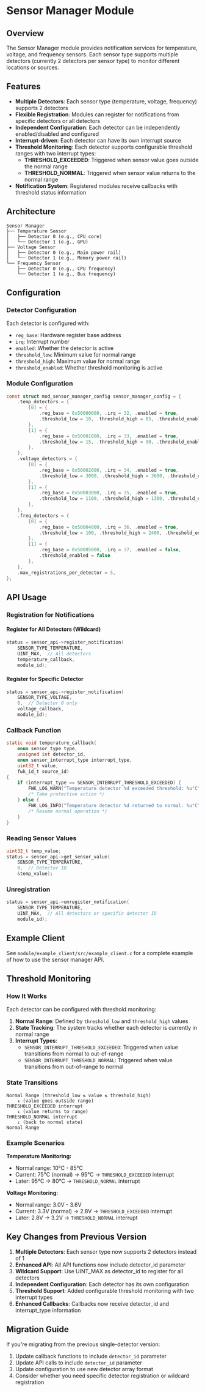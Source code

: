 # Sensor Manager Module

## Overview

The Sensor Manager module provides notification services for temperature, voltage, and frequency sensors. Each sensor type supports multiple detectors (currently 2 detectors per sensor type) to monitor different locations or sources.

## Features

- **Multiple Detectors**: Each sensor type (temperature, voltage, frequency) supports 2 detectors
- **Flexible Registration**: Modules can register for notifications from specific detectors or all detectors
- **Independent Configuration**: Each detector can be independently enabled/disabled and configured
- **Interrupt-driven**: Each detector can have its own interrupt source
- **Threshold Monitoring**: Each detector supports configurable threshold ranges with two interrupt types:
  - **THRESHOLD_EXCEEDED**: Triggered when sensor value goes outside the normal range
  - **THRESHOLD_NORMAL**: Triggered when sensor value returns to the normal range
- **Notification System**: Registered modules receive callbacks with threshold status information

## Architecture

```
Sensor Manager
├── Temperature Sensor
│   ├── Detector 0 (e.g., CPU core)
│   └── Detector 1 (e.g., GPU)
├── Voltage Sensor
│   ├── Detector 0 (e.g., Main power rail)
│   └── Detector 1 (e.g., Memory power rail)
└── Frequency Sensor
    ├── Detector 0 (e.g., CPU frequency)
    └── Detector 1 (e.g., Bus frequency)
```

## Configuration

### Detector Configuration

Each detector is configured with:
- `reg_base`: Hardware register base address
- `irq`: Interrupt number
- `enabled`: Whether the detector is active
- `threshold_low`: Minimum value for normal range
- `threshold_high`: Maximum value for normal range
- `threshold_enabled`: Whether threshold monitoring is active

### Module Configuration

```c
const struct mod_sensor_manager_config sensor_manager_config = {
    .temp_detectors = {
        [0] = {
            .reg_base = 0x50000000, .irq = 32, .enabled = true,
            .threshold_low = 10, .threshold_high = 85, .threshold_enabled = true
        },
        [1] = {
            .reg_base = 0x50001000, .irq = 33, .enabled = true,
            .threshold_low = 15, .threshold_high = 90, .threshold_enabled = true
        },
    },
    .voltage_detectors = {
        [0] = {
            .reg_base = 0x50002000, .irq = 34, .enabled = true,
            .threshold_low = 3000, .threshold_high = 3600, .threshold_enabled = true
        },
        [1] = {
            .reg_base = 0x50003000, .irq = 35, .enabled = true,
            .threshold_low = 1100, .threshold_high = 1300, .threshold_enabled = true
        },
    },
    .freq_detectors = {
        [0] = {
            .reg_base = 0x50004000, .irq = 36, .enabled = true,
            .threshold_low = 100, .threshold_high = 2400, .threshold_enabled = true
        },
        [1] = {
            .reg_base = 0x50005000, .irq = 37, .enabled = false,
            .threshold_enabled = false
        },
    },
    .max_registrations_per_detector = 5,
};
```

## API Usage

### Registration for Notifications

#### Register for All Detectors (Wildcard)
```c
status = sensor_api->register_notification(
    SENSOR_TYPE_TEMPERATURE,
    UINT_MAX,  // All detectors
    temperature_callback,
    module_id);
```

#### Register for Specific Detector
```c
status = sensor_api->register_notification(
    SENSOR_TYPE_VOLTAGE,
    0,  // Detector 0 only
    voltage_callback,
    module_id);
```

### Callback Function

```c
static void temperature_callback(
    enum sensor_type type,
    unsigned int detector_id,
    enum sensor_interrupt_type interrupt_type,
    uint32_t value,
    fwk_id_t source_id)
{
    if (interrupt_type == SENSOR_INTERRUPT_THRESHOLD_EXCEEDED) {
        FWK_LOG_WARN("Temperature detector %d exceeded threshold: %u°C", detector_id, value);
        /* Take protective action */
    } else {
        FWK_LOG_INFO("Temperature detector %d returned to normal: %u°C", detector_id, value);
        /* Resume normal operation */
    }
}
```

### Reading Sensor Values

```c
uint32_t temp_value;
status = sensor_api->get_sensor_value(
    SENSOR_TYPE_TEMPERATURE,
    0,  // Detector ID
    &temp_value);
```

### Unregistration

```c
status = sensor_api->unregister_notification(
    SENSOR_TYPE_TEMPERATURE,
    UINT_MAX,  // All detectors or specific detector ID
    module_id);
```

## Example Client

See `module/example_client/src/example_client.c` for a complete example of how to use the sensor manager API.

## Threshold Monitoring

### How It Works

Each detector can be configured with threshold monitoring:

1. **Normal Range**: Defined by `threshold_low` and `threshold_high` values
2. **State Tracking**: The system tracks whether each detector is currently in normal range
3. **Interrupt Types**:
   - `SENSOR_INTERRUPT_THRESHOLD_EXCEEDED`: Triggered when value transitions from normal to out-of-range
   - `SENSOR_INTERRUPT_THRESHOLD_NORMAL`: Triggered when value transitions from out-of-range to normal

### State Transitions

```
Normal Range (threshold_low ≤ value ≤ threshold_high)
    ↓ (value goes outside range)
THRESHOLD_EXCEEDED interrupt
    ↓ (value returns to range)
THRESHOLD_NORMAL interrupt
    ↓ (back to normal state)
Normal Range
```

### Example Scenarios

**Temperature Monitoring:**
- Normal range: 10°C - 85°C
- Current: 75°C (normal) → 95°C → `THRESHOLD_EXCEEDED` interrupt
- Later: 95°C → 80°C → `THRESHOLD_NORMAL` interrupt

**Voltage Monitoring:**
- Normal range: 3.0V - 3.6V
- Current: 3.3V (normal) → 2.8V → `THRESHOLD_EXCEEDED` interrupt
- Later: 2.8V → 3.2V → `THRESHOLD_NORMAL` interrupt

## Key Changes from Previous Version

1. **Multiple Detectors**: Each sensor type now supports 2 detectors instead of 1
2. **Enhanced API**: All API functions now include detector_id parameter
3. **Wildcard Support**: Use UINT_MAX as detector_id to register for all detectors
4. **Independent Configuration**: Each detector has its own configuration
5. **Threshold Support**: Added configurable threshold monitoring with two interrupt types
6. **Enhanced Callbacks**: Callbacks now receive detector_id and interrupt_type information

## Migration Guide

If you're migrating from the previous single-detector version:

1. Update callback functions to include `detector_id` parameter
2. Update API calls to include `detector_id` parameter
3. Update configuration to use new detector array format
4. Consider whether you need specific detector registration or wildcard registration
